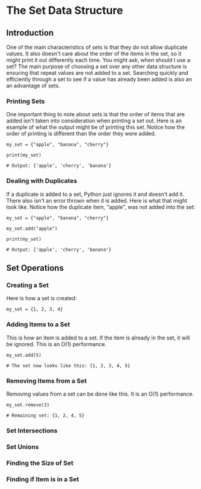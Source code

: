 # The Set Data Structure

## Introduction
One of the main characteristics of sets is that they do not allow duplicate values. It also doesn't care about the order of the items in the set, so it might print it out differently each time. You might ask, when should I use a set? The main purpose of choosing a set over any other data structure is ensuring that repeat values are not added to a set. Searching quickly and efficiently through a set to see if a value has already been added is also an an advantage of sets.

### Printing Sets
One important thing to note about sets is that the order of items that are added isn't taken into consideration when printing a set out. Here is an example of what the output might be of printing this set. Notice how the order of printing is different than the order they were added.

```
my_set = {"apple", "banana", "cherry"}

print(my_set) 

# Output: {'apple', 'cherry', 'banana'}

```

### Dealing with Duplicates
If a duplicate is added to a set, Python just ignores it and doesn't add it. There also isn't an error thrown when it is added. Here is what that might look like. Notice how the duplicate item, "apple", was not added into the set:

```
my_set = {"apple", "banana", "cherry"}

my_set.add("apple")

print(my_set) 

# Output: {'apple', 'cherry', 'banana'}
```

## Set Operations

### Creating a Set 
Here is how a set is created:
```
my_set = {1, 2, 3, 4}
```

### Adding Items to a Set
This is how an item is added to a set. If the item is already in the set, it will be ignored. This is an O(1) performance.

```
my_set.add(5)

# The set now looks like this: {1, 2, 3, 4, 5}
```


### Removing Items from a Set
Removing values from a set can be done like this. It is an O(1) performance.

```
my_set.remove(3)

# Remaining set: {1, 2, 4, 5}
```


### Set Intersections


### Set Unions


### Finding the Size of Set


### Finding if Item is in a Set



